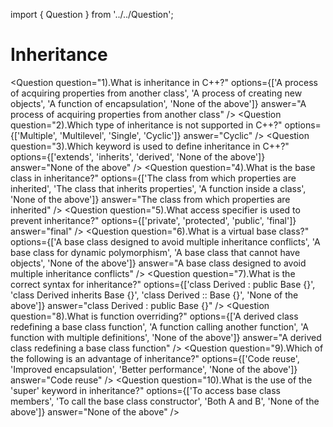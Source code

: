 import { Question } from '../../Question';

# Inheritance

<Question
  question="1).What is inheritance in C++?"
  options={['A process of acquiring properties from another class', 'A process of creating new objects', 'A function of encapsulation', 'None of the above']}
  answer="A process of acquiring properties from another class"
/>
<Question
  question="2).Which type of inheritance is not supported in C++?"
  options={['Multiple', 'Multilevel', 'Single', 'Cyclic']}
  answer="Cyclic"
/>
<Question
  question="3).Which keyword is used to define inheritance in C++?"
  options={['extends', 'inherits', 'derived', 'None of the above']}
  answer="None of the above"
/>
<Question
  question="4).What is the base class in inheritance?"
  options={['The class from which properties are inherited', 'The class that inherits properties', 'A function inside a class', 'None of the above']}
  answer="The class from which properties are inherited"
/>
<Question
  question="5).What access specifier is used to prevent inheritance?"
  options={['private', 'protected', 'public', 'final']}
  answer="final"
/>
<Question
  question="6).What is a virtual base class?"
  options={['A base class designed to avoid multiple inheritance conflicts', 'A base class for dynamic polymorphism', 'A base class that cannot have objects', 'None of the above']}
  answer="A base class designed to avoid multiple inheritance conflicts"
/>
<Question
  question="7).What is the correct syntax for inheritance?"
  options={['class Derived : public Base {}', 'class Derived inherits Base {}', 'class Derived :: Base {}', 'None of the above']}
  answer="class Derived : public Base {}"
/>
<Question
  question="8).What is function overriding?"
  options={['A derived class redefining a base class function', 'A function calling another function', 'A function with multiple definitions', 'None of the above']}
  answer="A derived class redefining a base class function"
/>
<Question
  question="9).Which of the following is an advantage of inheritance?"
  options={['Code reuse', 'Improved encapsulation', 'Better performance', 'None of the above']}
  answer="Code reuse"
/>
<Question
  question="10).What is the use of the 'super' keyword in inheritance?"
  options={['To access base class members', 'To call the base class constructor', 'Both A and B', 'None of the above']}
  answer="None of the above"
/>
